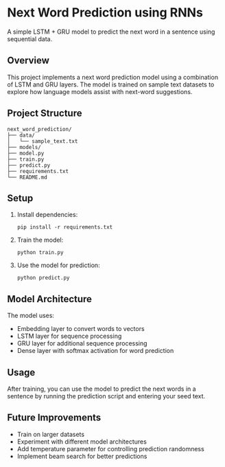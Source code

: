# Next Word Prediction using RNNs

A simple LSTM + GRU model to predict the next word in a sentence using sequential data.

## Overview

This project implements a next word prediction model using a combination of LSTM and GRU layers. The model is trained on sample text datasets to explore how language models assist with next-word suggestions.

## Project Structure

```
next_word_prediction/
├── data/
│   └── sample_text.txt
├── models/
├── model.py
├── train.py
├── predict.py
├── requirements.txt
└── README.md
```

## Setup

1. Install dependencies:
   ```
   pip install -r requirements.txt
   ```

2. Train the model:
   ```
   python train.py
   ```

3. Use the model for prediction:
   ```
   python predict.py
   ```

## Model Architecture

The model uses:
- Embedding layer to convert words to vectors
- LSTM layer for sequence processing
- GRU layer for additional sequence processing
- Dense layer with softmax activation for word prediction

## Usage

After training, you can use the model to predict the next words in a sentence by running the prediction script and entering your seed text.

## Future Improvements

- Train on larger datasets
- Experiment with different model architectures
- Add temperature parameter for controlling prediction randomness
- Implement beam search for better predictions